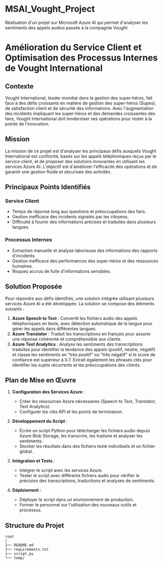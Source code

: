 # MSAI_Vought_Project
Réalisation d'un projet sur Microsoft Azure AI qui permet d'analyser les sentiments des appels audios passés à la compagnie Vought

# Amélioration du Service Client et Optimisation des Processus Internes de Vought International

## Contexte
Vought International, leader mondial dans la gestion des super-héros, fait face à des défis croissants en matière de gestion des super-héros (Supes), de satisfaction client et de sécurité des informations. Avec l'augmentation des incidents impliquant les super-héros et des demandes croissantes des fans, Vought International doit moderniser ses opérations pour rester à la pointe de l'innovation.

## Mission
La mission de ce projet est d'analyser les principaux défis auxquels Vought International est confronté, basés sur les appels téléphoniques reçus par le service client, et de proposer des solutions innovantes en utilisant les services Azure AI. L'objectif est d'améliorer l'efficacité des opérations et de garantir une gestion fluide et sécurisée des activités.

## Principaux Points Identifiés
### Service Client
- Temps de réponse long aux questions et préoccupations des fans.
- Gestion inefficace des incidents signalés par les citoyens.
- Difficulté à fournir des informations précises et traduites dans plusieurs langues.

### Processus Internes
- Extraction manuelle et analyse laborieuse des informations des rapports d'incidents.
- Gestion inefficace des performances des super-héros et des ressources humaines.
- Risques accrus de fuite d'informations sensibles.

## Solution Proposée
Pour répondre aux défis identifiés, une solution intégrée utilisant plusieurs services Azure AI a été développée. La solution se compose des éléments suivants :

1. **Azure Speech to Text** : Convertit les fichiers audio des appels téléphoniques en texte, avec détection automatique de la langue pour gérer les appels dans différentes langues.
2. **Azure Translator** : Traduit les transcriptions en français pour assurer une réponse cohérente et compréhensible aux clients.
3. **Azure Text Analytics** : Analyse les sentiments des transcriptions traduites pour identifier la tendance des appels (positif, neutre, négatif) et classe les sentiments en "très positif" ou "très négatif" si le score de confiance est supérieur à 0.7. Extrait également les phrases clés pour identifier les sujets récurrents et les préoccupations des clients.

## Plan de Mise en Œuvre
1. **Configuration des Services Azure** :
   - Créer les ressources Azure nécessaires (Speech to Text, Translator, Text Analytics).
   - Configurer les clés API et les points de terminaison.

2. **Développement du Script** :
   - Écrire un script Python pour télécharger les fichiers audio depuis Azure Blob Storage, les transcrire, les traduire et analyser les sentiments.
   - Stocker les résultats dans des fichiers texte individuels et un fichier global.

3. **Intégration et Tests** :
   - Intégrer le script avec les services Azure.
   - Tester le script avec différents fichiers audio pour vérifier la précision des transcriptions, traductions et analyses de sentiments.

4. **Déploiement** :
   - Déployer le script dans un environnement de production.
   - Former le personnel sur l'utilisation des nouveaux outils et processus.

## Structure du Projet
```plaintext
root
│
├── README.md
├── requirements.txt
├── script.py
└── temp/

